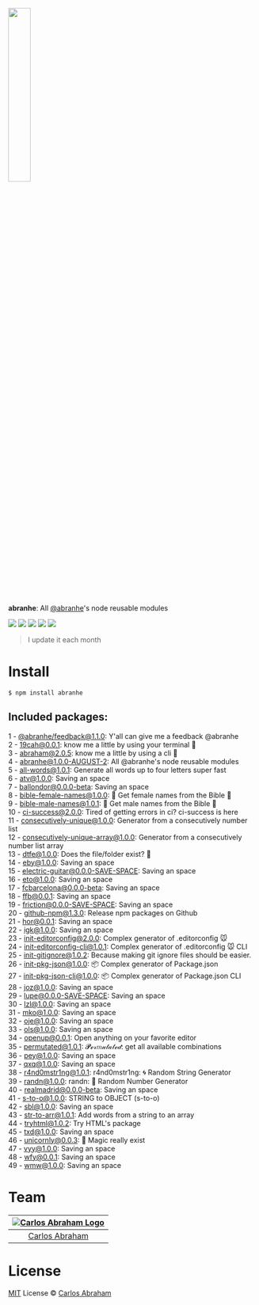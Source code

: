 
<p align="left">
<a href="https://www.npmjs.com/package/abranhe"><img src="https://cdn.abraham.gq/abraham/abrahamjs.png" width="30%"></a>
  <br>
  <br>
  <br>
  <b>abranhe</b>: All <a href="https://github.com/abranhe">
  @abranhe</a>'s node reusable modules
</p>

<p align="left">
	<a href="https://github.com/abranhe"><img src="https://abranhe.com/badge.svg"></a>
	<a href="https://github.com/abranhe/abranhe/blob/master/LICENSE"><img src="https://img.shields.io/github/license/abranhe/abranhe.svg" /></a>
	<a href="https://cash.me/$abranhe"><img src="https://cdn.abraham.gq/badges/cash-me.svg"></a>
	<a href="https://www.patreon.com/abranhe"><img src="https://cdn.abraham.gq/badges/patreon.svg" /></a>
	<a href="https://paypal.me/abranhe/10"><img src="https://cdn.abraham.gq/badges/paypal.svg" /></a>
</p>

> I update it each month

# Install

```
$ npm install abranhe
```

## Included packages:

1 - [@abranhe/feedback@1.1.0](https://npmjs.com/package/@abranhe/feedback): Y'all can give me a feedback @abranhe  
2 - [19cah@0.0.1](https://npmjs.com/package/19cah): know me a little by using your terminal 🐝  
3 - [abraham@2.0.5](https://npmjs.com/package/abraham): know me a little by using a cli 🎸  
4 - [abranhe@1.0.0-AUGUST-2](https://npmjs.com/package/abranhe): All @abranhe's node reusable modules  
5 - [all-words@1.0.1](https://npmjs.com/package/all-words): Generate all words up to four letters super fast  
6 - [atv@1.0.0](https://npmjs.com/package/atv): Saving an space  
7 - [ballondor@0.0.0-beta](https://npmjs.com/package/ballondor): Saving an space  
8 - [bible-female-names@1.0.0](https://npmjs.com/package/bible-female-names): 📖 Get female names from the Bible 👗  
9 - [bible-male-names@1.0.1](https://npmjs.com/package/bible-male-names): 📖 Get male names from the Bible 👕  
10 - [ci-success@2.0.0](https://npmjs.com/package/ci-success): Tired of getting errors in ci? ci-success is here  
11 - [consecutively-unique@1.0.0](https://npmjs.com/package/consecutively-unique): Generator from a consecutively number list  
12 - [consecutively-unique-array@1.0.0](https://npmjs.com/package/consecutively-unique-array): Generator from a consecutively number list array  
13 - [dtfe@1.0.0](https://npmjs.com/package/dtfe): Does the file/folder exist? 🤔  
14 - [eby@1.0.0](https://npmjs.com/package/eby): Saving an space  
15 - [electric-guitar@0.0.0-SAVE-SPACE](https://npmjs.com/package/electric-guitar): Saving an space  
16 - [eto@1.0.0](https://npmjs.com/package/eto): Saving an space  
17 - [fcbarcelona@0.0.0-beta](https://npmjs.com/package/fcbarcelona): Saving an space  
18 - [ffb@0.0.1](https://npmjs.com/package/ffb): Saving an space  
19 - [friction@0.0.0-SAVE-SPACE](https://npmjs.com/package/friction): Saving an space  
20 - [github-npm@1.3.0](https://npmjs.com/package/github-npm): Release npm packages on Github  
21 - [hor@0.0.1](https://npmjs.com/package/hor): Saving an space  
22 - [igk@1.0.0](https://npmjs.com/package/igk): Saving an space  
23 - [init-editorconfig@2.0.0](https://npmjs.com/package/init-editorconfig): Complex generator of .editorconfig 🐭  
24 - [init-editorconfig-cli@1.0.1](https://npmjs.com/package/init-editorconfig-cli): Complex generator of .editorconfig 🐭 CLI  
25 - [init-gitignore@1.0.2](https://npmjs.com/package/init-gitignore): Because making git ignore files should be easier.  
26 - [init-pkg-json@1.0.0](https://npmjs.com/package/init-pkg-json): 📦 Complex generator of Package.json  
27 - [init-pkg-json-cli@1.0.0](https://npmjs.com/package/init-pkg-json-cli): 📦 Complex generator of Package.json CLI  
28 - [joz@1.0.0](https://npmjs.com/package/joz): Saving an space  
29 - [lupe@0.0.0-SAVE-SPACE](https://npmjs.com/package/lupe): Saving an space  
30 - [lzl@1.0.0](https://npmjs.com/package/lzl): Saving an space  
31 - [mko@1.0.0](https://npmjs.com/package/mko): Saving an space  
32 - [oje@1.0.0](https://npmjs.com/package/oje): Saving an space  
33 - [ols@1.0.0](https://npmjs.com/package/ols): Saving an space  
34 - [openup@0.0.1](https://npmjs.com/package/openup): Open anything on your favorite editor  
35 - [permutated@1.0.1](https://npmjs.com/package/permutated): 𝓟ℯ𝓇𝑚𝓊𝓉𝒶𝓉ℯ𝒹: get all available combinations  
36 - [pey@1.0.0](https://npmjs.com/package/pey): Saving an space  
37 - [qxq@1.0.0](https://npmjs.com/package/qxq): Saving an space  
38 - [r4nd0mstr1ng@1.0.1](https://npmjs.com/package/r4nd0mstr1ng): r4nd0mstr1ng: 🌀 Random String Generator  
39 - [randn@1.0.0](https://npmjs.com/package/randn): randn: 🔢 Random Number Generator  
40 - [realmadrid@0.0.0-beta](https://npmjs.com/package/realmadrid): Saving an space  
41 - [s-to-o@1.0.0](https://npmjs.com/package/s-to-o): STRING to OBJECT (s-to-o)  
42 - [sbl@1.0.0](https://npmjs.com/package/sbl): Saving an space  
43 - [str-to-arr@1.0.1](https://npmjs.com/package/str-to-arr): Add words from a string to an array  
44 - [tryhtml@1.0.2](https://npmjs.com/package/tryhtml): Try HTML's package  
45 - [txd@1.0.0](https://npmjs.com/package/txd): Saving an space  
46 - [unicornly@0.0.3](https://npmjs.com/package/unicornly): 🦄  Magic really exist  
47 - [vyy@1.0.0](https://npmjs.com/package/vyy): Saving an space  
48 - [wfy@0.0.1](https://npmjs.com/package/wfy): Saving an space  
49 - [wmw@1.0.0](https://npmjs.com/package/wmw): Saving an space  

# Team

|[![Carlos Abraham Logo](https://avatars3.githubusercontent.com/u/21347264?s=50&v=4)](https://abranhe.com)|
| :-: |
| [Carlos Abraham](https://github.com/abranhe) |

# License

[MIT](https://github.com/abranhe/abranhe/blob/master/LICENSE) License © [Carlos Abraham](https://github.com/abranhe/)
